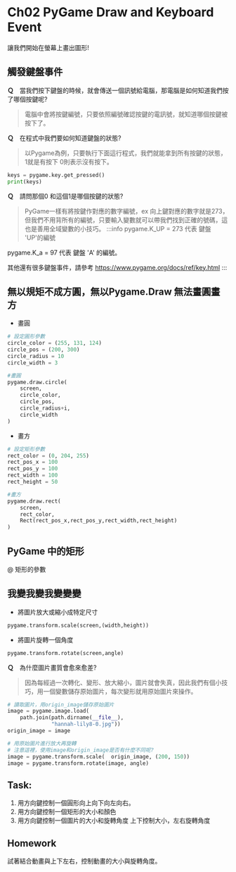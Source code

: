 # Ch02 PyGame Draw and Keyboard Event
讓我們開始在螢幕上畫出圖形!

## 觸發鍵盤事件

**Ｑ**　當我們按下鍵盤的時候，就會傳送一個訊號給電腦，那電腦是如何知道我們按了哪個按鍵呢?

> 電腦中會將按鍵編號，只要依照編號確認按鍵的電訊號，就知道哪個按鍵被按下了。

**Ｑ**　在程式中我們要如何知道鍵盤的狀態?
> 以Pygame為例，只要執行下面這行程式，我們就能拿到所有按鍵的狀態，1就是有按下 0則表示沒有按下。
```python
keys = pygame.key.get_pressed()
print(keys)
```


**Ｑ**　請問那個0 和這個1是哪個按鍵的狀態?
> PyGame一樣有將按鍵作對應的數字編號，ex 向上鍵對應的數字就是273，但我們不用背所有的編號，只要輸入變數就可以帶我們找到正確的號碼，這也是善用全域變數的小技巧。
:::info
pygame.K_UP = 273 代表 鍵盤 'UP'的編號

pygame.K_a  =  97 代表 鍵盤 'A' 的編號。

其他還有很多鍵盤事件，請參考 https://www.pygame.org/docs/ref/key.html
:::



## 無以規矩不成方圓，無以Pygame.Draw 無法畫圓畫方

* 畫圓
```python
# 設定圓形參數
circle_color = (255, 131, 124)
circle_pos = (200, 300)
circle_radius = 10
circle_width = 3

#畫圓
pygame.draw.circle(
    screen,
    circle_color,
    circle_pos,
    circle_radius+i,
    circle_width
)
```

* 畫方
```python
# 設定矩形參數
rect_color = (0, 204, 255)
rect_pos_x = 100
rect_pos_y = 100
rect_width = 100
rect_height = 50

#畫方
pygame.draw.rect(
    screen,
    rect_color,
    Rect(rect_pos_x,rect_pos_y,rect_width,rect_height)
)
```

## PyGame 中的矩形
@ 矩形的參數


## 我變我變我變變變 

* 將圖片放大或縮小成特定尺寸
```python
pygame.transform.scale(screen,(width,height))
```

* 將圖片旋轉一個角度
```python
pygame.transform.rotate(screen,angle)
```

**Ｑ**　為什麼圖片畫質會愈來愈差?
> 因為每經過一次轉化、變形、放大縮小，圖片就會失真，因此我們有個小技巧，用一個變數儲存原始圖片，每次變形就用原始圖片來操作。

```python
# 讀取圖片，用origin_image儲存原始圖片
image = pygame.image.load(
    path.join(path.dirname(__file__),
              "hannah-lily8-0.jpg"))
origin_image = image

# 用原始圖片進行放大再旋轉
# 注意這裡，使用image和origin_image是否有什麼不同呢?
image = pygame.transform.scale(  origin_image, (200, 150))
image = pygame.transform.rotate(image, angle)
```

## Task: 

1. 用方向鍵控制一個圓形向上向下向左向右。
2. 用方向鍵控制一個矩形的大小和顏色
3. 用方向鍵控制一個圖片的大小和旋轉角度
上下控制大小，左右旋轉角度

## Homework 

試著結合動畫與上下左右，控制動畫的大小與旋轉角度。

